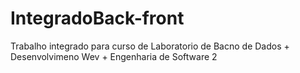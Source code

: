 # IntegradoBack-front
Trabalho integrado para curso de Laboratorio de Bacno de Dados + Desenvolvimeno Wev + Engenharia de Software 2
